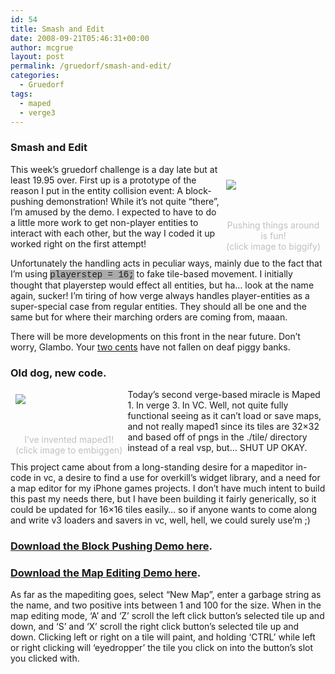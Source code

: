 ```yaml
---
id: 54
title: Smash and Edit
date: 2008-09-21T05:46:31+00:00
author: mcgrue
layout: post
permalink: /gruedorf/smash-and-edit/
categories:
  - Gruedorf
tags:
  - maped
  - verge3
---
```

### Smash and Edit

<div style="float: right; padding: 4px; margin: 4px;">
  <a href="http://www.egometry.com/files/gruedorf_challenge/046/2008_09_21_crash_handler_demo_big.png"><br /> <img src="http://www.egometry.com/files/gruedorf_challenge/046/2008_09_21_crash_handler_demo_thumb.png" /></a></p> 
  
  <div align="center">
    <span style="color: silver; font-size: -1;"><br /> <br />Pushing things around<br /> is fun!<br /><span style="color: silver; font-size: -2;">(click image to biggify)</span></span>
  </div>
</div>

This week&#8217;s gruedorf challenge is a day late but at least 19.95 over. First up is a prototype of the reason I put in the entity collision event: A block-pushing demonstration! While it&#8217;s not quite &#8220;there&#8221;, I&#8217;m amused by the demo. I expected to have to do a little more work to get non-player entities to interact with each other, but the way I coded it up worked right on the first attempt!

Unfortunately the handling acts in peculiar ways, mainly due to the fact that I&#8217;m using <span style="font-family: Courier; background-color: #AAA;">playerstep = 16;</span> to fake tile-based movement. I initially thought that playerstep would effect all entities, but ha&#8230; look at the name again, sucker! I&#8217;m tiring of how verge always handles player-entities as a super-special case from regular entities. They should all be one and the same but for where their marching orders are coming from, maaan.

There will be more developments on this front in the near future. Don&#8217;t worry, Glambo. Your [two cents](http://www.verge-rpg.com/boards/display_thread.php?next=1&id=132162) have not fallen on deaf piggy banks.

### Old dog, new code.

<div style="float: left; padding: 4px; margin: 4px;">
  <a href="http://www.egometry.com/files/gruedorf_challenge/046/2008_09_21__IN_V3_MAPED_big.png"><img src="http://www.egometry.com/files/gruedorf_challenge/046/2008_09_21__IN_V3_MAPED_thumb.png" /></a></p> 
  
  <div align="center">
    <span style="color: silver; font-size: -1;"><br /> <br />I&#8217;ve invented maped1!<br /><span style="color: silver; font-size: -2;">(click image to embiggen)</span></span>
  </div>
</div>

Today&#8217;s second verge-based miracle is Maped 1. In verge 3. In VC. Well, not quite fully functional seeing as it can&#8217;t load or save maps, and not really maped1 since its tiles are 32&#215;32 and based off of pngs in the ./tile/ directory instead of a real vsp, but&#8230; SHUT UP OKAY.

This project came about from a long-standing desire for a mapeditor in-code in vc, a desire to find a use for overkill&#8217;s widget library, and a need for a map editor for my iPhone games projects. I don&#8217;t have much intent to build this past my needs there, but I have been building it fairly generically, so it could be updated for 16&#215;16 tiles easily&#8230; so if anyone wants to come along and write v3 loaders and savers in vc, well, hell, we could surely use&#8217;m ;)

### [Download the Block Pushing Demo here](http://www.egometry.com/files/gruedorf_challenge/046/2008_09_21_crash_handler_demo.rar).

### [Download the Map Editing Demo here](http://www.egometry.com/files/gruedorf_challenge/046/2008_09_21__IN_V3_MAPED.rar).

As far as the mapediting goes, select &#8220;New Map&#8221;, enter a garbage string as the name, and two positive ints between 1 and 100 for the size. When in the map editing mode, &#8216;A&#8217; and &#8216;Z&#8217; scroll the left click button&#8217;s selected tile up and down, and &#8216;S&#8217; and &#8216;X&#8217; scroll the right click button&#8217;s selected tile up and down. Clicking left or right on a tile will paint, and holding &#8216;CTRL&#8217; while left or right clicking will &#8216;eyedropper&#8217; the tile you click on into the button&#8217;s slot you clicked with.